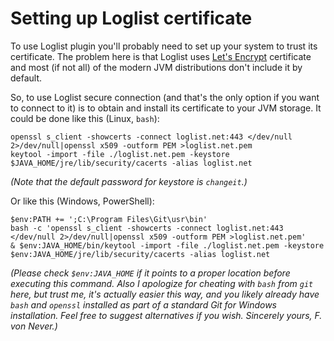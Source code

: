 Setting up Loglist certificate
==============================

To use Loglist plugin you'll probably need to set up your system to trust its
certificate. The problem here is that Loglist uses [Let's Encrypt][lets-encrypt]
certificate and most (if not all) of the modern JVM distributions don't include
it by default.

So, to use Loglist secure connection (and that's the only option if you want to
connect to it) is to obtain and install its certificate to your JVM storage. It
could be done like this (Linux, `bash`):

    openssl s_client -showcerts -connect loglist.net:443 </dev/null 2>/dev/null|openssl x509 -outform PEM >loglist.net.pem
    keytool -import -file ./loglist.net.pem -keystore $JAVA_HOME/jre/lib/security/cacerts -alias loglist.net

_(Note that the default password for keystore is `changeit`.)_

Or like this (Windows, PowerShell):

    $env:PATH += ';C:\Program Files\Git\usr\bin'
    bash -c 'openssl s_client -showcerts -connect loglist.net:443 </dev/null 2>/dev/null|openssl x509 -outform PEM >loglist.net.pem'
    & $env:JAVA_HOME/bin/keytool -import -file ./loglist.net.pem -keystore $env:JAVA_HOME/jre/lib/security/cacerts -alias loglist.net

_(Please check `$env:JAVA_HOME` if it points to a proper location before
executing this command. Also I apologize for cheating with `bash` from `git`
here, but trust me, it's actually easier this way, and you likely already have
`bash` and `openssl` installed as part of a standard Git for Windows
installation. Feel free to suggest alternatives if you wish. Sincerely yours, F.
von Never.)_

[lets-encrypt]: https://letsencrypt.org/
